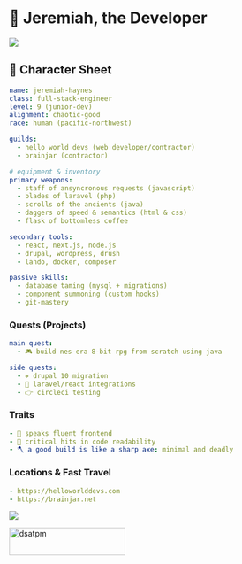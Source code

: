 <h1>🧙 Jeremiah, the Developer</h1>
<p align="left"><img src="https://github-readme-stats.vercel.app/api?username=dsatpm&show_icons=true&theme=dracula&count_private=true" /></p>

## 🧾 Character Sheet

```yaml
name: jeremiah-haynes
class: full-stack-engineer
level: 9 (junior-dev)
alignment: chaotic-good
race: human (pacific-northwest)

guilds:
  - hello world devs (web developer/contractor)
  - brainjar (contractor)

# equipment & inventory
primary weapons:
  - staff of ansyncronous requests (javascript)
  - blades of laravel (php)
  - scrolls of the ancients (java)
  - daggers of speed & semantics (html & css)
  - flask of bottomless coffee

secondary tools:
  - react, next.js, node.js
  - drupal, wordpress, drush
  - lando, docker, composer

passive skills:
  - database taming (mysql + migrations)
  - component summoning (custom hooks)
  - git-mastery
```

### Quests (Projects)

```yaml
main quest:
  - 🎮 build nes-era 8-bit rpg from scratch using java

side quests:
  - ✈️ drupal 10 migration
  - 💏 laravel/react integrations
  - 👉 circleci testing
```

### Traits

```yaml
- 🐉 speaks fluent frontend
- 🧪 critical hits in code readability
- 🪓 a good build is like a sharp axe: minimal and deadly
```

### Locations & Fast Travel

```yaml
- https://helloworlddevs.com
- https://brainjar.net
```

<p align="left"><img src="https://github-readme-streak-stats.herokuapp.com/?user=dsatpm&theme=dracula" /></p>

<a href="https://www.buymeacoffee.com/dsatpm"> 
  <img align="left" src="https://cdn.buymeacoffee.com/buttons/v2/default-yellow.png" height="50" width="210" alt="dsatpm" />
</a>
